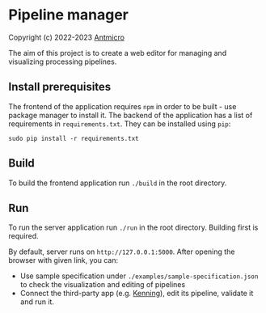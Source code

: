 # Pipeline manager

Copyright (c) 2022-2023 [Antmicro](https://www.antmicro.com>)

The aim of this project is to create a web editor for managing and visualizing processing pipelines.

## Install prerequisites

The frontend of the application requires `npm` in order to be built - use package manager to install it.
The backend of the application has a list of requirements in `requirements.txt`.
They can be installed using `pip`:

```
sudo pip install -r requirements.txt
```

## Build

To build the frontend application run `./build` in the root directory.

## Run

To run the server application run `./run` in the root directory.
Building first is required.

By default, server runs on `http://127.0.0.1:5000`.
After opening the browser with given link, you can:

* Use sample specification under `./examples/sample-specification.json` to check the visualization and editing of pipelines
* Connect the third-party app (e.g. [Kenning](https://github.com/antmicro/kenning)), edit its pipeline, validate it and run it.
